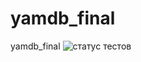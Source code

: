 # yamdb_final
yamdb_final
![статус тестов](https://github.com/4uku/yamdb_final/actions/workflows/yamdb_workflow.yml/badge.svg)